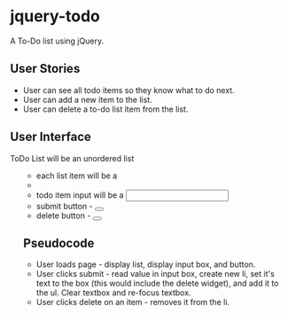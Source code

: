 # jquery-todo
A To-Do list using jQuery.

## User Stories
* User can see all todo items so they know what to do next.
* User can add a new item to the list.
* User can delete a to-do list item from the list.

## User Interface
ToDo List will be an unordered list <ul>
*    each list item will be a <li>
*    todo item input will be a <input type = "text">
*    submit button - <button>
*    delete button - <button>

## Pseudocode
* User loads page - display list, display input box, and button.
* User clicks submit - read value in input box, create new li, set it's text to the box (this would include the delete widget), and add it to the ul. Clear textbox and re-focus textbox.
* User clicks delete on an item - removes it from the li.
